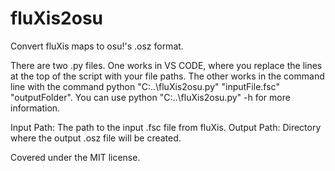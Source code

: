 # fluXis2osu
Convert fluXis maps to osu!'s .osz format.

There are two .py files.
One works in VS CODE, where you replace the lines at the top of the script with your file paths.
The other works in the command line with the command python "C:\..\fluXis2osu.py" "inputFile.fsc" "outputFolder". You can use python "C:\..\fluXis2osu.py" -h for more information.

Input Path: The path to the input .fsc file from fluXis.
Output Path: Directory where the output .osz file will be created.

Covered under the MIT license.
